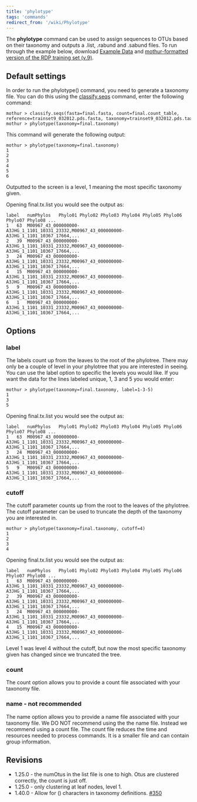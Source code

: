 ```yaml
---
title: 'phylotype'
tags: 'commands'
redirect_from: '/wiki/Phylotype'
---
```

The **phylotype** command can be used to assign sequences to OTUs based on
their taxonomy and outputs a .list, .rabund and .sabund files. To run
through the example below, download [Example Data](https://mothur.s3.us-east-2.amazonaws.com/wiki/ExampleDataSet.zip) 
and [mothur-formatted version of the RDP training set
    (v.9)](https://mothur.s3.us-east-2.amazonaws.com/wiki/trainset9_032012.pds.zip).


## Default settings

In order to run the phylotype() command, you need to generate a taxonomy
file. You can do this using the
[classify.seqs](/wiki/classify.seqs) command, enter the following
command:

    mothur > classify.seqs(fasta=final.fasta, count=final.count_table, reference=trainset9_032012.pds.fasta, taxonomy=trainset9_032012.pds.tax)
    mothur > phylotype(taxonomy=final.taxonomy)

This command will generate the following output:

    mothur > phylotype(taxonomy=final.taxonomy)
    1
    2
    3
    4
    5
    6

Outputted to the screen is a level, 1 meaning the most specific taxonomy
given.

Opening final.tx.list you would see the output as:

    label	numPhylos	Phylo01	Phylo02	Phylo03	Phylo04	Phylo05	Phylo06	Phylo07	Phylo08 ...
    1	63	M00967_43_000000000-A3JHG_1_1101_10331_23332,M00967_43_000000000-A3JHG_1_1101_10367_17664,...
    2   39  M00967_43_000000000-A3JHG_1_1101_10331_23332,M00967_43_000000000-A3JHG_1_1101_10367_17664,...
    3   24  M00967_43_000000000-A3JHG_1_1101_10331_23332,M00967_43_000000000-A3JHG_1_1101_10367_17664,...
    4   15  M00967_43_000000000-A3JHG_1_1101_10331_23332,M00967_43_000000000-A3JHG_1_1101_10367_17664,...
    5   9   M00967_43_000000000-A3JHG_1_1101_10331_23332,M00967_43_000000000-A3JHG_1_1101_10367_17664,...
    6   1   M00967_43_000000000-A3JHG_1_1101_10331_23332,M00967_43_000000000-A3JHG_1_1101_10367_17664,...
    
    
## Options

### label

The labels count up from the leaves to the root of the phylotree. There
may only be a couple of level in your phylotree that you are interested
in seeing. You can use the label option to specific the levels you would
like. If you want the data for the lines labeled unique, 1, 3 and 5 you
would enter:

    mothur > phylotype(taxonomy=final.taxonomy, label=1-3-5)
    1
    3
    5

Opening final.tx.list you would see the output as:

    label	numPhylos	Phylo01	Phylo02	Phylo03	Phylo04	Phylo05	Phylo06	Phylo07	Phylo08 ...
    1	63	M00967_43_000000000-A3JHG_1_1101_10331_23332,M00967_43_000000000-A3JHG_1_1101_10367_17664,...
    3   24  M00967_43_000000000-A3JHG_1_1101_10331_23332,M00967_43_000000000-A3JHG_1_1101_10367_17664,...
    5   9   M00967_43_000000000-A3JHG_1_1101_10331_23332,M00967_43_000000000-A3JHG_1_1101_10367_17664,...

### cutoff

The cutoff parameter counts up from the root to the leaves of the
phylotree. The cutoff parameter can be used to truncate the depth of the
taxonomy you are interested in.

    mothur > phylotype(taxonomy=final.taxonomy, cutoff=4)
    1
    2
    3
    4

Opening final.tx.list you would see the output as:

    label	numPhylos	Phylo01	Phylo02	Phylo03	Phylo04	Phylo05	Phylo06	Phylo07	Phylo08 ...
    1	63	M00967_43_000000000-A3JHG_1_1101_10331_23332,M00967_43_000000000-A3JHG_1_1101_10367_17664,...
    2   39  M00967_43_000000000-A3JHG_1_1101_10331_23332,M00967_43_000000000-A3JHG_1_1101_10367_17664,...
    3   24  M00967_43_000000000-A3JHG_1_1101_10331_23332,M00967_43_000000000-A3JHG_1_1101_10367_17664,...
    4   15  M00967_43_000000000-A3JHG_1_1101_10331_23332,M00967_43_000000000-A3JHG_1_1101_10367_17664,...

Level 1 was level 4 without the cutoff, but now the most specific
taxonomy given has changed since we truncated the tree.

### count

The count option allows you to provide a count file associated with your taxonomy file. 

### name - not recommended

The name option allows you to provide a name file associated with your taxonomy file.
We DO NOT recommend using the the name file. Instead we recommend using a count file.
The count file reduces the time and resources needed to process commands. It is a smaller file and can contain group information.


## Revisions

-   1.25.0 - the numOtus in the list file is one to high. Otus are
    clustered correctly, the count is just off.
-   1.25.0 - only clustering at leaf nodes, level 1.
-   1.40.0 - Allow for () characters in taxonomy definitions.
    [\#350](https://github.com/mothur/mothur/issues/350)


